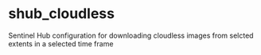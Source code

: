 # shub_cloudless
 Sentinel Hub configuration for downloading cloudless images from selcted extents in a selected time frame
